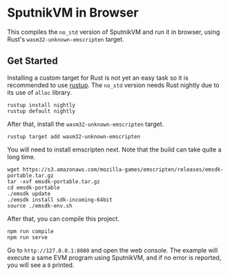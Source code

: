 # SputnikVM in Browser

This compiles the `no_std` version of SputnikVM and run it in browser,
using Rust's `wasm32-unknown-emscripten` target.

## Get Started

Installing a custom target for Rust is not yet an easy task so it is
recommended to use
[rustup](https://www.rust-lang.org/en-US/install.html). The `no_std`
version needs Rust nightly due to its use of `alloc` library.

```
rustup install nightly
rustup default nightly
```

After that, install the `wasm32-unknown-emscripten` target.

```
rustup target add wasm32-unknown-emscripten
```

You will need to install emscripten next. Note that the build can take
quite a long time.

```
wget https://s3.amazonaws.com/mozilla-games/emscripten/releases/emsdk-portable.tar.gz
tar -xvf emsdk-portable.tar.gz
cd emsdk-portable
./emsdk update
./emsdk install sdk-incoming-64bit
source ./emsdk-env.sh
```

After that, you can compile this project.

```
npm run compile
npm run serve
```

Go to `http://127.0.0.1:8080` and open the web console. The example
will execute a same EVM program using SputnikVM, and if no error is
reported, you will see a `0` printed.
